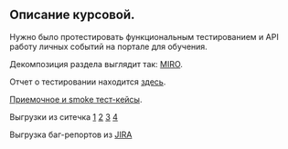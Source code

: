 ## Описание курсовой.

Нужно было протестировать функциональным тестированием и API работу личных событий на портале для обучения.

Декомпозиция раздела выглядит так: [MIRO](https://miro.com/app/board/uXjVMOCjn98=/?share_link_id=256167171281).

Отчет о тестировании находится [здесь](https://github.com/VeronikaKonovalova/VerTesting/blob/main/%D0%9F%D1%80%D0%BE%D0%B5%D0%BA%D1%821/%D0%9A%D1%83%D1%80%D1%81%D0%BE%D0%B2%D0%B0%D1%8F%2C%201%20%D0%B8%202%20%D0%BA%D1%83%D1%80%D1%81.pdf).

[Приемочное и smoke тест-кейсы](https://github.com/VeronikaKonovalova/VerTesting/blob/main/%D0%9F%D1%80%D0%BE%D0%B5%D0%BA%D1%821/%D0%9F%D1%80%D0%B8%D0%B5%D0%BC%D0%BE%D1%87%D0%BD%D0%BE%D0%B5%20%D0%B8%20smoke.pdf).

Выгрузки из ситечка [1](https://github.com/VeronikaKonovalova/VerTesting/blob/main/%D0%9F%D1%80%D0%BE%D0%B5%D0%BA%D1%821/%D0%BA%D1%83%D1%80%D1%81%D0%BE%D0%B2%D0%B0%D1%8F%20%D1%81%D0%B8%D1%82%D0%B5%D1%87%D0%BA%D0%BE1.jpg) [2](https://github.com/VeronikaKonovalova/VerTesting/blob/main/%D0%9F%D1%80%D0%BE%D0%B5%D0%BA%D1%821/%D0%BA%D1%83%D1%80%D1%81%D0%BE%D0%B2%D0%B0%D1%8F%20%D1%81%D0%B8%D1%82%D0%B5%D1%87%D0%BA%D0%BE2.jpg) [3](https://github.com/VeronikaKonovalova/VerTesting/blob/main/%D0%9F%D1%80%D0%BE%D0%B5%D0%BA%D1%821/%D0%BA%D1%83%D1%80%D1%81%D0%BE%D0%B2%D0%B0%D1%8F%D1%81%D0%B8%D1%82%D0%B5%D1%87%D0%BA%D0%BE3.jpg) [4](https://github.com/VeronikaKonovalova/VerTesting/blob/main/%D0%9F%D1%80%D0%BE%D0%B5%D0%BA%D1%821/%D0%BA%D1%83%D1%80%D1%81%D0%BE%D0%B2%D0%B0%D1%8F%D1%81%D0%B8%D1%82%D0%B5%D1%87%D0%BA%D0%BE4.jpg)

Выгрузка баг-репортов из [JIRA](https://github.com/VeronikaKonovalova/VerTesting/upload/main/%D0%9F%D1%80%D0%BE%D0%B5%D0%BA%D1%821)
